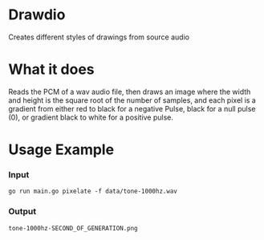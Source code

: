 # Drawdio
Creates different styles of drawings from source audio

# What it does
Reads the PCM of a wav audio file, then draws an image where the width and height is the square root of the number of samples, and each pixel is a gradient from either red to black for a negative Pulse, black for a null pulse (0), or gradient black to white for a positive pulse.


# Usage Example
### Input
`go run main.go pixelate -f data/tone-1000hz.wav`

### Output
`tone-1000hz-SECOND_OF_GENERATION.png`